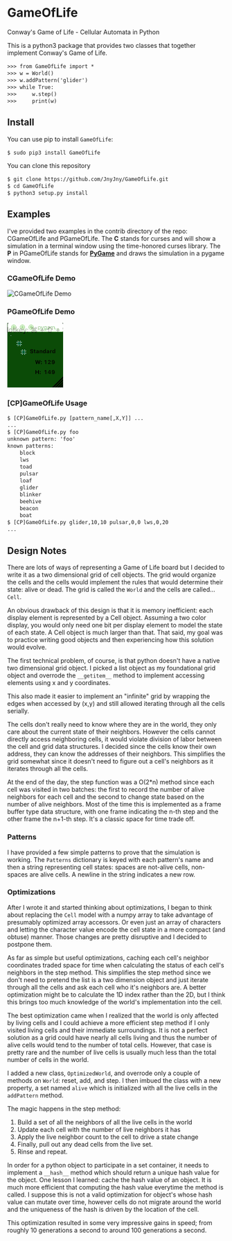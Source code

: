 # GameOfLife
Conway's Game of Life - Cellular Automata in Python

This is a python3 package that provides two classes
that together implement Conway's Game of Life. 

```
>>> from GameOfLife import *
>>> w = World()
>>> w.addPattern('glider')
>>> while True:
>>>     w.step()
>>>     print(w)
```

## Install

You can use pip to install ```GameOfLife```:

```
$ sudo pip3 install GameOfLife
```

You can clone this repository

```
$ git clone https://github.com/JnyJny/GameOfLife.git
$ cd GameOfLife
$ python3 setup.py install
```

## Examples

I've provided two examples in the contrib directory of the
repo: CGameOfLife and PGameOfLife. The **C** stands for
curses and will show a simulation in a terminal window using
the time-honored curses library. The **P** in PGameOfLife stands
for [**PyGame**][4] and draws the simulation in a pygame window.

### CGameOfLife Demo

![CGameOfLife Demo][2]

### PGameOfLife Demo

![PGameOfLife Demo][3]


### [CP]GameOfLife Usage
```
$ [CP]GameOfLife.py [pattern_name[,X,Y]] ...
...
$ [CP]GameOfLife.py foo
unknown pattern: 'foo'
known patterns:
	block
	lws
	toad
	pulsar
	loaf
	glider
	blinker
	beehive
	beacon
	boat
$ [CP]GameOfLife.py glider,10,10 pulsar,0,0 lws,0,20
...	
```

## Design Notes

There are lots of ways of representing a Game of Life board but I
decided to write it as a two dimensional grid of cell objects. The
grid would organize the cells and the cells would implement the
rules that would determine their state: alive or dead. The grid
is called the ```World``` and the cells are called... ```Cell```.

An obvious drawback of this design is that it is memory inefficient:
each display element is represented by a Cell object. Assuming a two
color display, you would only need one bit per display element to
model the state of each state. A Cell object is much larger than
that. That said, my goal was to practice writing good objects 
and then experiencing how this solution would evolve.

The first technical problem, of course, is that python doesn't have a
native two dimensional grid object. I picked a list object as my
foundational grid object and overrode the ```__getitem__``` method to
implement accessing elements using x and y coordinates.

This also made it easier to implement an "infinite" grid by wrapping
the edges when accessed by (x,y) and still allowed iterating through
all the cells serially.

The cells don't really need to know where they are in the world, they
only care about the current state of their neighbors. However the cells
cannot directly access neighboring cells, it would violate division of
labor between the cell and grid data structures. I decided since the
cells know their own address, they can know the addresses of their
neighbors. This simplifies the grid somewhat since it doesn't need
to figure out a cell's neighbors as it iterates through all the cells.

At the end of the day, the step function was a O(2*n) method since
each cell was visited in two batches: the first to record the number
of alive neighbors for each cell and the second to change state based
on the number of alive neighbors. Most of the time this is implemented
as a frame buffer type data structure, with one frame indicating the
n-th step and the other frame the n+1-th step. It's a classic space
for time trade off.

### Patterns

I have provided a few simple patterns to prove that the simulation is
working. The ```Patterns``` dictionary is keyed with each pattern's
name and then a string representing cell states: spaces are not-alive
cells, non-spaces are alive cells. A newline in the string indicates a
new row.

### Optimizations

After I wrote it and started thinking about optimizations, I began
to think about replacing the ```Cell``` model with a numpy array to take
advantage of presumably optimized array accessors.  Or even just an
array of characters and letting the character value encode the cell
state in a more compact (and obtuse) manner. Those changes are pretty
disruptive and I decided to postpone them.

As far as simple but useful optimizations, caching each cell's
neighbor coordinates traded space for time when calculating the status
of each cell's neighbors in the step method. This simplifies the step
method since we don't need to pretend the list is a two dimension
object and just iterate through all the cells and ask each cell who
it's neighbors are. A better optimization might be to calculate the 1D
index rather than the 2D, but I think this brings too much knowledge
of the world's implementation into the cell.

The best optimization came when I realized that the world is only
affected by living cells and I could achieve a more efficient step
method if I only visited living cells and their immediate
surroundings. It is not a perfect solution as a grid could have nearly
all cells living and thus the number of alive cells would tend to the
number of total cells. However, that case is pretty rare and the number
of live cells is usually much less than the total number of cells in
the world.

I added a new class, ```OptimizedWorld```, and overrode only a couple
of methods on ```World```: reset, add, and step. I then imbued the
class with a new property, a set named ```alive``` which is
initialized with all the live cells in the ```addPattern``` method. 

The magic happens in the step method:

1. Build a set of all the neighbors of all the live cells in the world
2. Update each cell with the number of live neighbors it has
2. Apply the live neighbor count to the cell to drive a state change
3. Finally, pull out any dead cells from the live set.
4. Rinse and repeat.

In order for a python object to participate in a set container, it
needs to implement a ```__hash__``` method which should return a
unique hash value for the object. One lesson I learned: cache the hash
value of an object. It is much more efficient that computing the hash
value everytime the method is called. I suppose this is not a valid
optimization for object's whose hash value can mutate over time,
however cells do not migrate around the world and the uniqueness of
the hash is driven by the location of the cell.

This optimization resulted in some very impressive gains in speed;
from roughly 10 generations a second to around 100 generations a second.

[1]: https://en.wikipedia.org/wiki/Conway%27s_Game_of_Life
[2]: https://github.com/JnyJny/GameOfLife/blob/master/Screenshots/CGameOfLife-Demo.gif
[3]: https://github.com/JnyJny/GameOfLife/blob/master/Screenshots/PGameOfLife-Demo.gif
[4]: http://pygame.org
